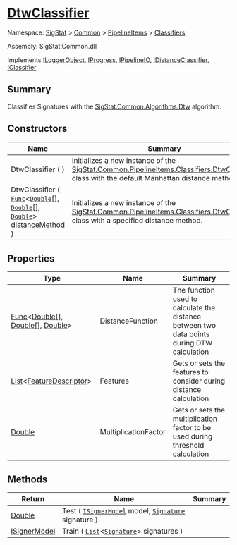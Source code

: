 # [DtwClassifier](./DtwClassifier.md)

Namespace: [SigStat]() > [Common](./../../README.md) > [PipelineItems]() > [Classifiers](./README.md)

Assembly: SigStat.Common.dll

Implements [ILoggerObject](./../../ILoggerObject.md), [IProgress](./../../Helpers/IProgress.md), [IPipelineIO](./../../Pipeline/IPipelineIO.md), [IDistanceClassifier](./../../Pipeline/IDistanceClassifier.md), [IClassifier](./../../Pipeline/IClassifier.md)

## Summary
Classifies Signatures with the [SigStat.Common.Algorithms.Dtw](https://github.com/hargitomi97/sigstat/tree/develop/docs/md/SigStat/Common/Algorithms/Dtw.md) algorithm.

## Constructors

| Name | Summary | 
| --- | --- | 
| DtwClassifier (  ) | Initializes a new instance of the [SigStat.Common.PipelineItems.Classifiers.DtwClassifier](https://github.com/hargitomi97/sigstat/tree/develop/docs/md/SigStat/Common/PipelineItems/Classifiers/DtwClassifier.md) class with the default Manhattan distance method. | 
| DtwClassifier ( [`Func`](https://docs.microsoft.com/en-us/dotnet/api/System.Func-3)\<[`Double`](https://docs.microsoft.com/en-us/dotnet/api/System.Double)[], [`Double`](https://docs.microsoft.com/en-us/dotnet/api/System.Double)[], [`Double`](https://docs.microsoft.com/en-us/dotnet/api/System.Double)> distanceMethod ) | Initializes a new instance of the [SigStat.Common.PipelineItems.Classifiers.DtwClassifier](https://github.com/hargitomi97/sigstat/tree/develop/docs/md/SigStat/Common/PipelineItems/Classifiers/DtwClassifier.md) class with a specified distance method. | 


## Properties

| Type | Name | Summary | 
| --- | --- | --- | 
| [Func](https://docs.microsoft.com/en-us/dotnet/api/System.Func-3)\<[Double](https://docs.microsoft.com/en-us/dotnet/api/System.Double)[], [Double](https://docs.microsoft.com/en-us/dotnet/api/System.Double)[], [Double](https://docs.microsoft.com/en-us/dotnet/api/System.Double)> | DistanceFunction | The function used to calculate the distance between two data points during DTW calculation | 
| [List](https://docs.microsoft.com/en-us/dotnet/api/System.Collections.Generic.List-1)\<[FeatureDescriptor](./../../FeatureDescriptor.md)> | Features | Gets or sets the features to consider during distance calculation | 
| [Double](https://docs.microsoft.com/en-us/dotnet/api/System.Double) | MultiplicationFactor | Gets or sets the multiplication factor to be used during threshold calculation | 


## Methods

| Return | Name | Summary | 
| --- | --- | --- | 
| [Double](https://docs.microsoft.com/en-us/dotnet/api/System.Double) | Test ( [`ISignerModel`](./../../Pipeline/ISignerModel.md) model, [`Signature`](./../../Signature.md) signature ) |  | 
| [ISignerModel](./../../Pipeline/ISignerModel.md) | Train ( [`List`](https://docs.microsoft.com/en-us/dotnet/api/System.Collections.Generic.List-1)\<[`Signature`](./../../Signature.md)> signatures ) |  | 


